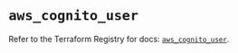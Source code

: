 # `aws_cognito_user`

Refer to the Terraform Registry for docs: [`aws_cognito_user`](https://registry.terraform.io/providers/hashicorp/aws/5.63.0/docs/resources/cognito_user).
